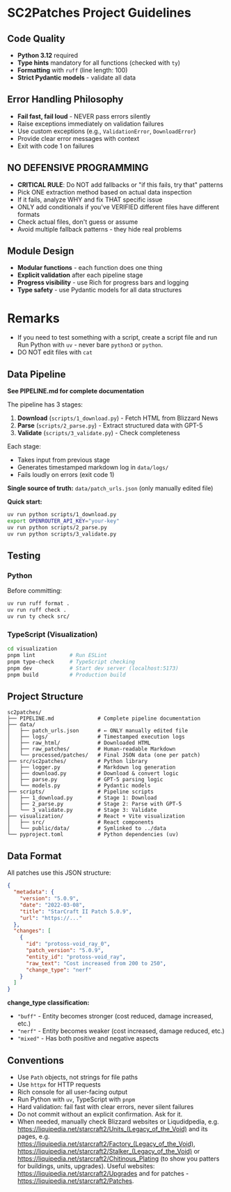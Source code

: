 # SC2Patches Project Guidelines

## Code Quality

- **Python 3.12** required
- **Type hints** mandatory for all functions (checked with `ty`)
- **Formatting** with `ruff` (line length: 100)
- **Strict Pydantic models** - validate all data

## Error Handling Philosophy

- **Fail fast, fail loud** - NEVER pass errors silently
- Raise exceptions immediately on validation failures
- Use custom exceptions (e.g., `ValidationError`, `DownloadError`)
- Provide clear error messages with context
- Exit with code 1 on failures

## NO DEFENSIVE PROGRAMMING

- **CRITICAL RULE**: Do NOT add fallbacks or "if this fails, try that" patterns
- Pick ONE extraction method based on actual data inspection
- If it fails, analyze WHY and fix THAT specific issue
- ONLY add conditionals if you've VERIFIED different files have different formats
- Check actual files, don't guess or assume
- Avoid multiple fallback patterns - they hide real problems

## Module Design

- **Modular functions** - each function does one thing
- **Explicit validation** after each pipeline stage
- **Progress visibility** - use Rich for progress bars and logging
- **Type safety** - use Pydantic models for all data structures

# Remarks

- If you need to test something with a script, create a script file and run
  Run Python with `uv` - never bare `python3` or `python`.
- DO NOT edit files with `cat`

## Data Pipeline

**See PIPELINE.md for complete documentation**

The pipeline has 3 stages:

1. **Download** (`scripts/1_download.py`) - Fetch HTML from Blizzard News
2. **Parse** (`scripts/2_parse.py`) - Extract structured data with GPT-5
3. **Validate** (`scripts/3_validate.py`) - Check completeness

Each stage:
- Takes input from previous stage
- Generates timestamped markdown log in `data/logs/`
- Fails loudly on errors (exit code 1)

**Single source of truth:** `data/patch_urls.json` (only manually edited file)

**Quick start:**
```bash
uv run python scripts/1_download.py
export OPENROUTER_API_KEY="your-key"
uv run python scripts/2_parse.py
uv run python scripts/3_validate.py
```

## Testing

### Python
Before committing:
```bash
uv run ruff format .
uv run ruff check .
uv run ty check src/
```

### TypeScript (Visualization)
```bash
cd visualization
pnpm lint           # Run ESLint
pnpm type-check     # TypeScript checking
pnpm dev            # Start dev server (localhost:5173)
pnpm build          # Production build
```

## Project Structure

```
sc2patches/
├── PIPELINE.md              # Complete pipeline documentation
├── data/
│   ├── patch_urls.json      # ← ONLY manually edited file
│   ├── logs/                # Timestamped execution logs
│   ├── raw_html/            # Downloaded HTML
│   ├── raw_patches/         # Human-readable Markdown
│   └── processed/patches/   # Final JSON data (one per patch)
├── src/sc2patches/          # Python library
│   ├── logger.py            # Markdown log generation
│   ├── download.py          # Download & convert logic
│   ├── parse.py             # GPT-5 parsing logic
│   └── models.py            # Pydantic models
├── scripts/                 # Pipeline scripts
│   ├── 1_download.py        # Stage 1: Download
│   ├── 2_parse.py           # Stage 2: Parse with GPT-5
│   └── 3_validate.py        # Stage 3: Validate
├── visualization/           # React + Vite visualization
│   ├── src/                 # React components
│   └── public/data/         # Symlinked to ../data
└── pyproject.toml           # Python dependencies (uv)
```

## Data Format

All patches use this JSON structure:
```json
{
  "metadata": {
    "version": "5.0.9",
    "date": "2022-03-08",
    "title": "StarCraft II Patch 5.0.9",
    "url": "https://..."
  },
  "changes": [
    {
      "id": "protoss-void_ray_0",
      "patch_version": "5.0.9",
      "entity_id": "protoss-void_ray",
      "raw_text": "Cost increased from 200 to 250",
      "change_type": "nerf"
    }
  ]
}
```

**change_type classification:**
- `"buff"` - Entity becomes stronger (cost reduced, damage increased, etc.)
- `"nerf"` - Entity becomes weaker (cost increased, damage reduced, etc.)
- `"mixed"` - Has both positive and negative aspects

## Conventions

- Use `Path` objects, not strings for file paths
- Use `httpx` for HTTP requests
- Rich console for all user-facing output
- Run Python with `uv`, TypeScript with `pnpm`
- Hard validation: fail fast with clear errors, never silent failures
- Do not commit without an explicit confirmation. Ask for it.
- When needed, manually check Blizzard websites or Liqudidpedia, e.g. https://liquipedia.net/starcraft2/Units_(Legacy_of_the_Void) and its pages, e.g. https://liquipedia.net/starcraft2/Factory_(Legacy_of_the_Void), https://liquipedia.net/starcraft2/Stalker_(Legacy_of_the_Void) or https://liquipedia.net/starcraft2/Chitinous_Plating (to show you patters for buildings, units, upgrades). Useful websites: https://liquipedia.net/starcraft2/Upgrades and for patches - https://liquipedia.net/starcraft2/Patches.